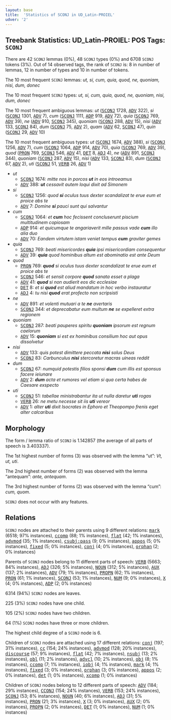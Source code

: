 ```yaml
---
layout: base
title:  'Statistics of SCONJ in UD_Latin-PROIEL'
udver: '2'
---
```


## Treebank Statistics: UD_Latin-PROIEL: POS Tags: `SCONJ`

There are 42 `SCONJ` lemmas (0%), 48 `SCONJ` types (0%) and 6708 `SCONJ` tokens (3%).
Out of 14 observed tags, the rank of `SCONJ` is: 8 in number of lemmas, 12 in number of types and 10 in number of tokens.

The 10 most frequent `SCONJ` lemmas: <em>ut, si, cum, quia, quod, ne, quoniam, nisi, dum, donec</em>

The 10 most frequent `SCONJ` types:  <em>ut, si, cum, quia, quod, ne, quoniam, nisi, dum, donec</em>

The 10 most frequent ambiguous lemmas: <em>ut</em> (<tt><a href="la_proiel-pos-SCONJ.html">SCONJ</a></tt> 1728, <tt><a href="la_proiel-pos-ADV.html">ADV</a></tt> 322), <em>si</em> (<tt><a href="la_proiel-pos-SCONJ.html">SCONJ</a></tt> 1301, <tt><a href="la_proiel-pos-ADV.html">ADV</a></tt> 7), <em>cum</em> (<tt><a href="la_proiel-pos-SCONJ.html">SCONJ</a></tt> 1111, <tt><a href="la_proiel-pos-ADP.html">ADP</a></tt> 919, <tt><a href="la_proiel-pos-ADV.html">ADV</a></tt> 72), <em>quia</em> (<tt><a href="la_proiel-pos-SCONJ.html">SCONJ</a></tt> 769, <tt><a href="la_proiel-pos-ADV.html">ADV</a></tt> 39), <em>ne</em> (<tt><a href="la_proiel-pos-ADV.html">ADV</a></tt> 910, <tt><a href="la_proiel-pos-SCONJ.html">SCONJ</a></tt> 345), <em>quoniam</em> (<tt><a href="la_proiel-pos-SCONJ.html">SCONJ</a></tt> 288, <tt><a href="la_proiel-pos-ADV.html">ADV</a></tt> 15), <em>nisi</em> (<tt><a href="la_proiel-pos-ADV.html">ADV</a></tt> 133, <tt><a href="la_proiel-pos-SCONJ.html">SCONJ</a></tt> 84), <em>dum</em> (<tt><a href="la_proiel-pos-SCONJ.html">SCONJ</a></tt> 75, <tt><a href="la_proiel-pos-ADV.html">ADV</a></tt> 2), <em>quam</em> (<tt><a href="la_proiel-pos-ADV.html">ADV</a></tt> 62, <tt><a href="la_proiel-pos-SCONJ.html">SCONJ</a></tt> 47), <em>quin</em> (<tt><a href="la_proiel-pos-SCONJ.html">SCONJ</a></tt> 29, <tt><a href="la_proiel-pos-ADV.html">ADV</a></tt> 10)

The 10 most frequent ambiguous types:  <em>ut</em> (<tt><a href="la_proiel-pos-SCONJ.html">SCONJ</a></tt> 1674, <tt><a href="la_proiel-pos-ADV.html">ADV</a></tt> 388), <em>si</em> (<tt><a href="la_proiel-pos-SCONJ.html">SCONJ</a></tt> 1256, <tt><a href="la_proiel-pos-ADV.html">ADV</a></tt> 7), <em>cum</em> (<tt><a href="la_proiel-pos-SCONJ.html">SCONJ</a></tt> 1064, <tt><a href="la_proiel-pos-ADP.html">ADP</a></tt> 914, <tt><a href="la_proiel-pos-ADV.html">ADV</a></tt> 70), <em>quia</em> (<tt><a href="la_proiel-pos-SCONJ.html">SCONJ</a></tt> 769, <tt><a href="la_proiel-pos-ADV.html">ADV</a></tt> 39), <em>quod</em> (<tt><a href="la_proiel-pos-PRON.html">PRON</a></tt> 769, <tt><a href="la_proiel-pos-SCONJ.html">SCONJ</a></tt> 546, <tt><a href="la_proiel-pos-ADV.html">ADV</a></tt> 41, <tt><a href="la_proiel-pos-DET.html">DET</a></tt> 8, <tt><a href="la_proiel-pos-ADJ.html">ADJ</a></tt> 4), <em>ne</em> (<tt><a href="la_proiel-pos-ADV.html">ADV</a></tt> 891, <tt><a href="la_proiel-pos-SCONJ.html">SCONJ</a></tt> 344), <em>quoniam</em> (<tt><a href="la_proiel-pos-SCONJ.html">SCONJ</a></tt> 287, <tt><a href="la_proiel-pos-ADV.html">ADV</a></tt> 15), <em>nisi</em> (<tt><a href="la_proiel-pos-ADV.html">ADV</a></tt> 133, <tt><a href="la_proiel-pos-SCONJ.html">SCONJ</a></tt> 83), <em>dum</em> (<tt><a href="la_proiel-pos-SCONJ.html">SCONJ</a></tt> 67, <tt><a href="la_proiel-pos-ADV.html">ADV</a></tt> 2), <em>uti</em> (<tt><a href="la_proiel-pos-SCONJ.html">SCONJ</a></tt> 51, <tt><a href="la_proiel-pos-VERB.html">VERB</a></tt> 26, <tt><a href="la_proiel-pos-ADV.html">ADV</a></tt> 1)


* <em>ut</em>
  * <tt><a href="la_proiel-pos-SCONJ.html">SCONJ</a></tt> 1674: <em>mitte nos in porcos <b>ut</b> in eos introeamus</em>
  * <tt><a href="la_proiel-pos-ADV.html">ADV</a></tt> 388: <em><b>ut</b> cessavit autem loqui dixit ad Simonem</em>
* <em>si</em>
  * <tt><a href="la_proiel-pos-SCONJ.html">SCONJ</a></tt> 1256: <em>quod <b>si</b> oculus tuus dexter scandalizat te erue eum et proice abs te</em>
  * <tt><a href="la_proiel-pos-ADV.html">ADV</a></tt> 7: <em>Domine <b>si</b> pauci sunt qui salvantur</em>
* <em>cum</em>
  * <tt><a href="la_proiel-pos-SCONJ.html">SCONJ</a></tt> 1064: <em>et <b>cum</b> hoc fecissent concluserunt piscium multitudinem copiosam</em>
  * <tt><a href="la_proiel-pos-ADP.html">ADP</a></tt> 914: <em>et quicumque te angariaverit mille passus vade <b>cum</b> illo alia duo</em>
  * <tt><a href="la_proiel-pos-ADV.html">ADV</a></tt> 70: <em>Eandem virtutem istam veniet tempus <b>cum</b> graviter gemes</em>
* <em>quia</em>
  * <tt><a href="la_proiel-pos-SCONJ.html">SCONJ</a></tt> 769: <em>beati misericordes <b>quia</b> ipsi misericordiam consequentur</em>
  * <tt><a href="la_proiel-pos-ADV.html">ADV</a></tt> 39: <em><b>quia</b> quod hominibus altum est abominatio est ante Deum</em>
* <em>quod</em>
  * <tt><a href="la_proiel-pos-PRON.html">PRON</a></tt> 769: <em><b>quod</b> si oculus tuus dexter scandalizat te erue eum et proice abs te</em>
  * <tt><a href="la_proiel-pos-SCONJ.html">SCONJ</a></tt> 546: <em>et sensit corpore <b>quod</b> sanata esset a plaga</em>
  * <tt><a href="la_proiel-pos-ADV.html">ADV</a></tt> 41: <em><b>quod</b> si non audierit eos dic ecclesiae</em>
  * <tt><a href="la_proiel-pos-DET.html">DET</a></tt> 8: <em>et si <b>quod</b> est aliud mandatum in hoc verbo instauratur</em>
  * <tt><a href="la_proiel-pos-ADJ.html">ADJ</a></tt> 4: <em>tu nisi <b>quod</b> erat profecto non scripsisti</em>
* <em>ne</em>
  * <tt><a href="la_proiel-pos-ADV.html">ADV</a></tt> 891: <em>et volenti mutuari a te <b>ne</b> avertaris</em>
  * <tt><a href="la_proiel-pos-SCONJ.html">SCONJ</a></tt> 344: <em>et deprecabatur eum multum <b>ne</b> se expelleret extra regionem</em>
* <em>quoniam</em>
  * <tt><a href="la_proiel-pos-SCONJ.html">SCONJ</a></tt> 287: <em>beati pauperes spiritu <b>quoniam</b> ipsorum est regnum caelorum</em>
  * <tt><a href="la_proiel-pos-ADV.html">ADV</a></tt> 15: <em><b>quoniam</b> si est ex hominibus consilium hoc aut opus dissolvetur</em>
* <em>nisi</em>
  * <tt><a href="la_proiel-pos-ADV.html">ADV</a></tt> 133: <em>quis potest dimittere peccata <b>nisi</b> solus Deus</em>
  * <tt><a href="la_proiel-pos-SCONJ.html">SCONJ</a></tt> 83: <em>Carbunculus <b>nisi</b> stercoretur macras uineas reddit</em>
* <em>dum</em>
  * <tt><a href="la_proiel-pos-SCONJ.html">SCONJ</a></tt> 67: <em>numquid potestis filios sponsi <b>dum</b> cum illis est sponsus facere ieiunare</em>
  * <tt><a href="la_proiel-pos-ADV.html">ADV</a></tt> 2: <em><b>dum</b> acta et rumores vel etiam si qua certa habes de Caesare exspecto</em>
* <em>uti</em>
  * <tt><a href="la_proiel-pos-SCONJ.html">SCONJ</a></tt> 51: <em>tabellae ministrabantur ita ut nulla daretur <b>uti</b> rogas</em>
  * <tt><a href="la_proiel-pos-VERB.html">VERB</a></tt> 26: <em>ne metu necesse sit iis <b>uti</b> vereor</em>
  * <tt><a href="la_proiel-pos-ADV.html">ADV</a></tt> 1: <em>alter <b>uti</b> dixit Isocrates in Ephoro et Theopompo frenis eget alter calcaribus</em>

## Morphology

The form / lemma ratio of `SCONJ` is 1.142857 (the average of all parts of speech is 3.403337).

The 1st highest number of forms (3) was observed with the lemma “ut”: <em>Vt, ut, uti</em>.

The 2nd highest number of forms (2) was observed with the lemma “antequam”: <em>ante, antequam</em>.

The 3rd highest number of forms (2) was observed with the lemma “cum”: <em>cum, quom</em>.

`SCONJ` does not occur with any features.


## Relations

`SCONJ` nodes are attached to their parents using 9 different relations: <tt><a href="la_proiel-dep-mark.html">mark</a></tt> (6518; 97% instances), <tt><a href="la_proiel-dep-ccomp.html">ccomp</a></tt> (88; 1% instances), <tt><a href="la_proiel-dep-flat.html">flat</a></tt> (42; 1% instances), <tt><a href="la_proiel-dep-advmod.html">advmod</a></tt> (35; 1% instances), <tt><a href="la_proiel-dep-csubj-pass.html">csubj:pass</a></tt> (9; 0% instances), <tt><a href="la_proiel-dep-appos.html">appos</a></tt> (5; 0% instances), <tt><a href="la_proiel-dep-fixed.html">fixed</a></tt> (5; 0% instances), <tt><a href="la_proiel-dep-conj.html">conj</a></tt> (4; 0% instances), <tt><a href="la_proiel-dep-orphan.html">orphan</a></tt> (2; 0% instances)

Parents of `SCONJ` nodes belong to 11 different parts of speech: <tt><a href="la_proiel-pos-VERB.html">VERB</a></tt> (5663; 84% instances), <tt><a href="la_proiel-pos-ADJ.html">ADJ</a></tt> (326; 5% instances), <tt><a href="la_proiel-pos-NOUN.html">NOUN</a></tt> (312; 5% instances), <tt><a href="la_proiel-pos-AUX.html">AUX</a></tt> (137; 2% instances), <tt><a href="la_proiel-pos-ADV.html">ADV</a></tt> (79; 1% instances), <tt><a href="la_proiel-pos-PROPN.html">PROPN</a></tt> (62; 1% instances), <tt><a href="la_proiel-pos-PRON.html">PRON</a></tt> (61; 1% instances), <tt><a href="la_proiel-pos-SCONJ.html">SCONJ</a></tt> (53; 1% instances), <tt><a href="la_proiel-pos-NUM.html">NUM</a></tt> (9; 0% instances), <tt><a href="la_proiel-pos-X.html">X</a></tt> (4; 0% instances), <tt><a href="la_proiel-pos-ADP.html">ADP</a></tt> (2; 0% instances)

6314 (94%) `SCONJ` nodes are leaves.

225 (3%) `SCONJ` nodes have one child.

105 (2%) `SCONJ` nodes have two children.

64 (1%) `SCONJ` nodes have three or more children.

The highest child degree of a `SCONJ` node is 6.

Children of `SCONJ` nodes are attached using 17 different relations: <tt><a href="la_proiel-dep-conj.html">conj</a></tt> (197; 31% instances), <tt><a href="la_proiel-dep-cc.html">cc</a></tt> (154; 24% instances), <tt><a href="la_proiel-dep-advmod.html">advmod</a></tt> (128; 20% instances), <tt><a href="la_proiel-dep-discourse.html">discourse</a></tt> (57; 9% instances), <tt><a href="la_proiel-dep-flat.html">flat</a></tt> (42; 7% instances), <tt><a href="la_proiel-dep-nsubj.html">nsubj</a></tt> (13; 2% instances), <tt><a href="la_proiel-dep-obl.html">obl</a></tt> (11; 2% instances), <tt><a href="la_proiel-dep-advcl.html">advcl</a></tt> (10; 2% instances), <tt><a href="la_proiel-dep-obj.html">obj</a></tt> (8; 1% instances), <tt><a href="la_proiel-dep-ccomp.html">ccomp</a></tt> (7; 1% instances), <tt><a href="la_proiel-dep-iobj.html">iobj</a></tt> (4; 1% instances), <tt><a href="la_proiel-dep-mark.html">mark</a></tt> (4; 1% instances), <tt><a href="la_proiel-dep-fixed.html">fixed</a></tt> (3; 0% instances), <tt><a href="la_proiel-dep-orphan.html">orphan</a></tt> (3; 0% instances), <tt><a href="la_proiel-dep-appos.html">appos</a></tt> (2; 0% instances), <tt><a href="la_proiel-dep-det.html">det</a></tt> (1; 0% instances), <tt><a href="la_proiel-dep-xcomp.html">xcomp</a></tt> (1; 0% instances)

Children of `SCONJ` nodes belong to 12 different parts of speech: <tt><a href="la_proiel-pos-ADV.html">ADV</a></tt> (184; 29% instances), <tt><a href="la_proiel-pos-CCONJ.html">CCONJ</a></tt> (154; 24% instances), <tt><a href="la_proiel-pos-VERB.html">VERB</a></tt> (153; 24% instances), <tt><a href="la_proiel-pos-SCONJ.html">SCONJ</a></tt> (53; 8% instances), <tt><a href="la_proiel-pos-NOUN.html">NOUN</a></tt> (40; 6% instances), <tt><a href="la_proiel-pos-ADJ.html">ADJ</a></tt> (31; 5% instances), <tt><a href="la_proiel-pos-PRON.html">PRON</a></tt> (21; 3% instances), <tt><a href="la_proiel-pos-X.html">X</a></tt> (3; 0% instances), <tt><a href="la_proiel-pos-AUX.html">AUX</a></tt> (2; 0% instances), <tt><a href="la_proiel-pos-PROPN.html">PROPN</a></tt> (2; 0% instances), <tt><a href="la_proiel-pos-DET.html">DET</a></tt> (1; 0% instances), <tt><a href="la_proiel-pos-NUM.html">NUM</a></tt> (1; 0% instances)

